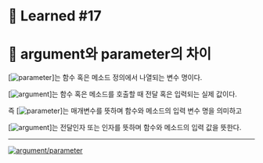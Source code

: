 # 🌟 Learned #17

# 🔶 argument와 parameter의 차이

[![parameter](https://img.shields.io/badge/parameter-87CEFA.svg?style=for-the-badge&logo=parameter&logoColor=white)]는 함수 혹은 메소드 정의에서 나열되는 변수 명이다.

[![argument](https://img.shields.io/badge/argument-90EE90.svg?style=for-the-badge&logo=argument&logoColor=white)]는 함수 혹은 메소드를 호출할 때 전달 혹은 입력되는 실제 값이다.

즉
[![parameter](https://img.shields.io/badge/parameter-87CEFA.svg?style=for-the-badge&logo=parameter&logoColor=white)]는 매개변수를 뜻하며 함수와 메소드의 입력 변수 명을 의미하고

[![argument](https://img.shields.io/badge/argument-90EE90.svg?style=for-the-badge&logo=argument&logoColor=white)]는 전달인자 또는 인자를 뜻하며 함수와 메소드의 입력 값을 뜻한다.

---

[![argument/parameter](https://img.shields.io/badge/argument/parameter-E8E8E8.svg?style=for-the-badge&logo=argument/parameter&logoColor=white)](https://velog.io/@hyungminjin/%EA%B0%9C%EB%85%90-argument%EC%99%80-parameter%EC%9D%98-%EC%B0%A8%EC%9D%B4)
